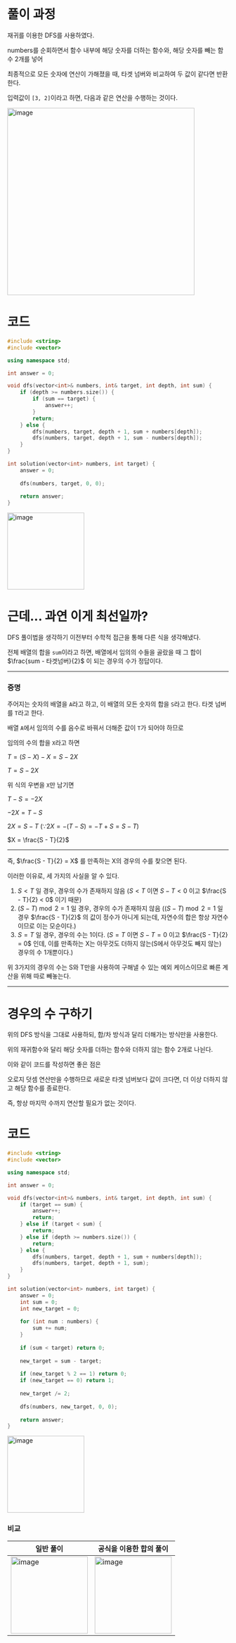 
# 풀이 과정

재귀를 이용한 DFS를 사용하였다.

numbers를 순회하면서 함수 내부에 해당 숫자를 더하는 함수와, 해당 숫자를 빼는 함수 2개를 넣어

최종적으로 모든 숫자에 연산이 가해졌을 때, 타겟 넘버와 비교하여 두 값이 같다면 반환한다.

입력값이 ```[3, 2]```이라고 하면, 다음과 같은 연산을 수행하는 것이다.

<img width="426" alt="image" src="https://github.com/levocation/Algorithm_Slack_Study/assets/42001961/51c61b42-a3c2-4573-b3a7-14c4f13af840">

# 코드

```cpp
#include <string>
#include <vector>

using namespace std;

int answer = 0;

void dfs(vector<int>& numbers, int& target, int depth, int sum) {
    if (depth >= numbers.size()) {
        if (sum == target) {
            answer++;
        }
        return;
    } else {
        dfs(numbers, target, depth + 1, sum + numbers[depth]);
        dfs(numbers, target, depth + 1, sum - numbers[depth]);
    }
}

int solution(vector<int> numbers, int target) {
    answer = 0;
    
    dfs(numbers, target, 0, 0);
    
    return answer;
}
```

<img width="175" alt="image" src="https://github.com/levocation/Algorithm_Slack_Study/assets/42001961/02ca8518-ad1f-4e8a-87de-8306ae03ec87">

# 근데... 과연 이게 최선일까?

DFS 풀이법을 생각하기 이전부터 수학적 접근을 통해 다른 식을 생각해냈다.

전체 배열의 합을 ```sum```이라고 하면, 배열에서 임의의 수들을 골랐을 때 그 합이 $\frac{sum - 타겟넘버}{2}$ 이 되는 경우의 수가 정답이다.

-----------------------------

### 증명

주어지는 숫자의 배열을 ```A```라고 하고, 이 배열의 모든 숫자의 합을 ```S```라고 한다. 타겟 넘버를 ```T```라고 한다.

배열 ```A```에서 임의의 수를 음수로 바꿔서 더해준 값이 ```T```가 되어야 하므로

임의의 수의 합을 ```X```라고 하면

$T = (S - X) - X = S - 2X$

$T = S - 2X$

위 식의 우변을 ```X```만 남기면

$T - S = -2X$

$-2X = T - S$

$2X = S - T$ ($\because 2X = -(T - S) = -T + S = S - T$)

$X = \frac{S - T}{2}$

-----------------------------------------

즉, $\frac{S - T}{2} = X$ 를 만족하는 X의 경우의 수를 찾으면 된다.

이러한 이유로, 세 가지의 사실을 알 수 있다.

1. $S < T$ 일 경우, 경우의 수가 존재하지 않음 ($S < T$ 이면 $S - T < 0$ 이고 $\frac{S - T}{2} < 0$ 이기 때문)
2. $(S - T) \bmod{2} = 1$ 일 경우, 경우의 수가 존재하지 않음 ($(S - T) \bmod{2} = 1$ 일 경우 $\frac{S - T}{2}$ 의 값이 정수가 아니게 되는데, 자연수의 합은 항상 자연수이므로 이는 모순이다.)
3. $S = T$ 일 경우, 경우의 수는 1이다. ($S = T$ 이면 $S - T = 0$ 이고 $\frac{S - T}{2} = 0$ 인데, 이를 만족하는 X는 아무것도 더하지 않는(S에서 아무것도 빼지 않는) 경우의 수 1개뿐이다.)

위 3가지의 경우의 수는 S와 T만을 사용하여 구해낼 수 있는 예외 케이스이므로 빠른 계산을 위해 따로 빼놓는다.

-------------------------------------

# 경우의 수 구하기

위의 DFS 방식을 그대로 사용하되, 합/차 방식과 달리 더해가는 방식만을 사용한다.

위의 재귀함수와 달리 해당 숫자를 더하는 함수와 더하지 않는 함수 2개로 나뉜다.

이와 같이 코드를 작성하면 좋은 점은

오로지 덧셈 연산만을 수행하므로 새로운 타겟 넘버보다 값이 크다면, 더 이상 더하지 않고 해당 함수를 종료한다.

즉, 항상 마지막 수까지 연산할 필요가 없는 것이다.

# 코드

```cpp
#include <string>
#include <vector>

using namespace std;

int answer = 0;

void dfs(vector<int>& numbers, int& target, int depth, int sum) {
    if (target == sum) {
        answer++;
        return;
    } else if (target < sum) {
        return;
    } else if (depth >= numbers.size()) {
        return;
    } else {
        dfs(numbers, target, depth + 1, sum + numbers[depth]);
        dfs(numbers, target, depth + 1, sum);
    }
}

int solution(vector<int> numbers, int target) {
    answer = 0;
    int sum = 0;
    int new_target = 0;
    
    for (int num : numbers) {
        sum += num;
    }
    
    if (sum < target) return 0;
    
    new_target = sum - target;
    
    if (new_target % 2 == 1) return 0;
    if (new_target == 0) return 1;
    
    new_target /= 2;
    
    dfs(numbers, new_target, 0, 0);
    
    return answer;
}
```
<img width="175" alt="image" src="https://github.com/levocation/Algorithm_Slack_Study/assets/42001961/608cea15-42fe-4d9b-9fad-6409841a1ecc">

### 비교

|일반 풀이|공식을 이용한 합의 풀이|
|----------|----------|
|<img width="175" alt="image" src="https://github.com/levocation/Algorithm_Slack_Study/assets/42001961/02ca8518-ad1f-4e8a-87de-8306ae03ec87">|<img width="175" alt="image" src="https://github.com/levocation/Algorithm_Slack_Study/assets/42001961/608cea15-42fe-4d9b-9fad-6409841a1ecc">|
